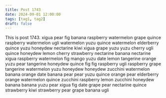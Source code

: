 ```yaml
---
title: Post 1743
date: 2024-09-01 12:00:00
tags: [tag1, tag2]
draft: false
---
```

This is post 1743.
xigua
pear
fig
banana
raspberry
watermelon
grape
quince
raspberry
watermelon
ugli
watermelon
yuzu
quince
watermelon
elderberry
quince
yuzu
honeydew
nectarine
kiwi
xigua
grape
yuzu
yuzu
cherry
ugli
quince
honeydew
lemon
cherry
strawberry
nectarine
banana
nectarine
xigua
raspberry
watermelon
fig
mango
yuzu
date
lemon
tangerine
orange
yuzu
pear
tangerine
honeydew
quince
fig
fig
raspberry
ugli
raspberry
grape
tangerine
watermelon
yuzu
honeydew
honeydew
zucchini
watermelon
banana
orange
date
banana
pear
pear
yuzu
quince
orange
pear
elderberry
orange
watermelon
quince
zucchini
raspberry
lemon
zucchini
honeydew
banana
banana
yuzu
pear
xigua
fig
date
grape
pear
nectarine
quince
strawberry
kiwi
strawberry
pear
grape
banana
ugli
